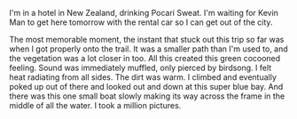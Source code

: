 I'm in a hotel in New Zealand, drinking Pocari Sweat. I'm waiting for Kevin Man to get here tomorrow with the rental car so I can get out of the city.

The most memorable moment, the instant that stuck out this trip so far was when I got properly onto the trail. It was a smaller path than I'm used to, and the vegetation was a lot closer in too. All this created this green cocooned feeling. Sound was immediately muffled, only pierced by birdsong. I felt heat radiating from all sides. The dirt was warm. I climbed and eventually poked up out of there and looked out and down at this super blue bay. And there was this one small boat slowly making its way across the frame in the middle of all the water. I took a million pictures.
